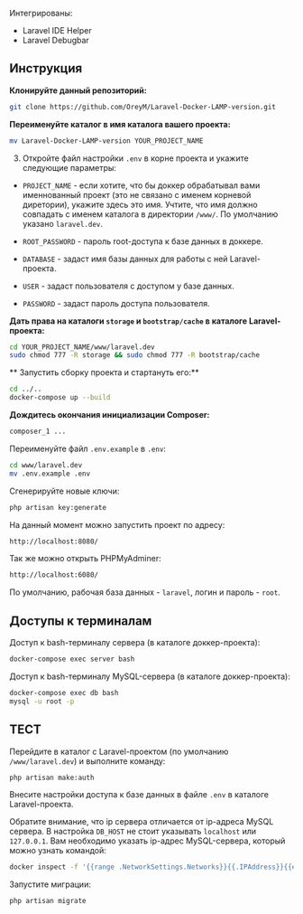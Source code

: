 Интегрированы:
* Laravel IDE Helper
* Laravel Debugbar

## Инструкция

**Клонируйте данный репозиторий:**

```bash
git clone https://github.com/OreyM/Laravel-Docker-LAMP-version.git
```

**Переименуйте каталог в имя каталога вашего проекта:**

```bash
mv Laravel-Docker-LAMP-version YOUR_PROJECT_NAME
```

3. Откройте файл настройки `.env` в корне проекта и укажите следующие параметры:

* `PROJECT_NAME` - если хотите, что бы доккер обрабатывал вами именнованный проект (это не связано с именем корневой диретории), укажите здесь это имя. Учтите, что имя должно совпадать с именем каталога в директории `/www/`. По умолчанию указано `laravel.dev`.

* `ROOT_PASSWORD` - пароль root-доступа к базе данных в доккере.

* `DATABASE` - задаст имя базы данных для работы с ней Laravel-проекта.

* `USER` - задаст пользователя с доступом у базе данных.

* `PASSWORD` - задаст пароль доступа пользователя.

**Дать права на каталоги `storage` и `bootstrap/cache` в каталоге Laravel-проекта:**

```bash
cd YOUR_PROJECT_NAME/www/laravel.dev
sudo chmod 777 -R storage && sudo chmod 777 -R bootstrap/cache
```
** Запустить сборку проекта и стартануть его:**

```bash
cd ../..
docker-compose up --build
```

**Дождитесь окончания инициализации Composer:**

```bash
composer_1 ...
```

Переименуйте файл `.env.example` в `.env`:

```bash
cd www/laravel.dev
mv .env.example .env
```

Сгенерируйте новые ключи:
```bash
php artisan key:generate
```

На данный момент можно запустить проект по адресу:

```bash
http://localhost:8080/
```

Так же можно открыть PHPMyAdminer:

```bash
http://localhost:6080/
```

По умолчанию, рабочая база данных - `laravel`, логин и пароль - `root`.


## Доступы к терминалам

Доступ к bash-терминалу сервера (в каталоге доккер-проекта):

```bash
docker-compose exec server bash
```

Доступ к bash-терминалу MySQL-сервера (в каталоге доккер-проекта):

```bash
docker-compose exec db bash
mysql -u root -p
```

## ТЕСТ

Перейдите в каталог с Laravel-проектом (по умолчанию `/www/laravel.dev`) и выполните команду:

```bash
php artisan make:auth
```

Внесите настройки доступа к базе данных в файле `.env` в каталоге Laravel-проекта.

Обратите внимание, что ip сервера отличается от ip-адреса MySQL сервера. В настройка `DB_HOST` не стоит указывать `localhost` или `127.0.0.1`. Вам необходимо указать ip-адрес MySQL-сервера, который можно узнать командой:

````bash
docker inspect -f '{{range .NetworkSettings.Networks}}{{.IPAddress}}{{end}}' container_name_or_id
````

Запустите миграции:

```bash
php artisan migrate
```
